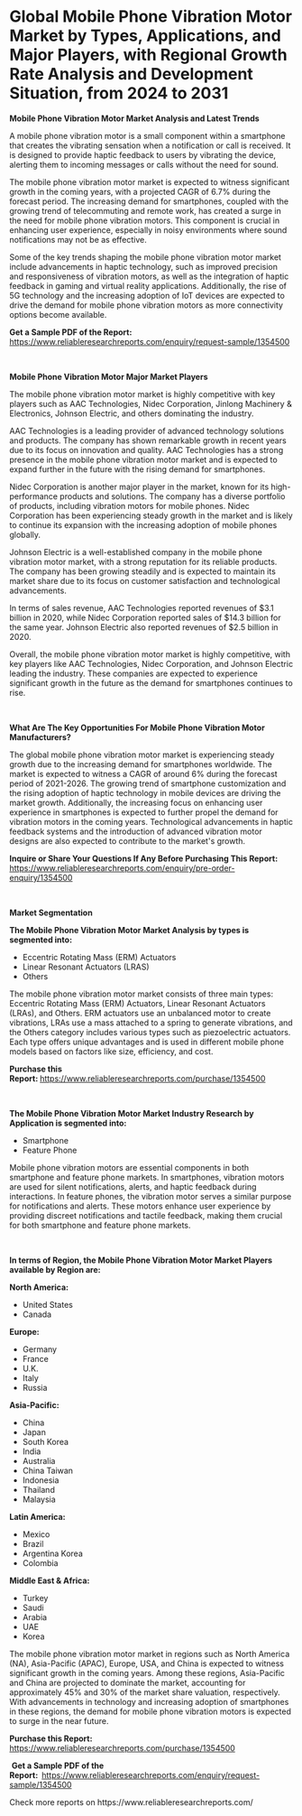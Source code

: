 <p><h1>Global Mobile Phone Vibration Motor Market by Types, Applications, and Major Players, with Regional Growth Rate Analysis and Development Situation, from 2024 to 2031</h1></p><p><strong>Mobile Phone Vibration Motor Market Analysis and Latest Trends</strong></p>
<p><p>A mobile phone vibration motor is a small component within a smartphone that creates the vibrating sensation when a notification or call is received. It is designed to provide haptic feedback to users by vibrating the device, alerting them to incoming messages or calls without the need for sound.</p><p>The mobile phone vibration motor market is expected to witness significant growth in the coming years, with a projected CAGR of 6.7% during the forecast period. The increasing demand for smartphones, coupled with the growing trend of telecommuting and remote work, has created a surge in the need for mobile phone vibration motors. This component is crucial in enhancing user experience, especially in noisy environments where sound notifications may not be as effective.</p><p>Some of the key trends shaping the mobile phone vibration motor market include advancements in haptic technology, such as improved precision and responsiveness of vibration motors, as well as the integration of haptic feedback in gaming and virtual reality applications. Additionally, the rise of 5G technology and the increasing adoption of IoT devices are expected to drive the demand for mobile phone vibration motors as more connectivity options become available.</p></p>
<p><strong>Get a Sample PDF of the Report:&nbsp;</strong> <a href="https://www.reliableresearchreports.com/enquiry/request-sample/1354500">https://www.reliableresearchreports.com/enquiry/request-sample/1354500</a></p>
<p>&nbsp;</p>
<p><strong>Mobile Phone Vibration Motor Major Market Players</strong></p>
<p><p>The mobile phone vibration motor market is highly competitive with key players such as AAC Technologies, Nidec Corporation, Jinlong Machinery & Electronics, Johnson Electric, and others dominating the industry. </p><p>AAC Technologies is a leading provider of advanced technology solutions and products. The company has shown remarkable growth in recent years due to its focus on innovation and quality. AAC Technologies has a strong presence in the mobile phone vibration motor market and is expected to expand further in the future with the rising demand for smartphones.</p><p>Nidec Corporation is another major player in the market, known for its high-performance products and solutions. The company has a diverse portfolio of products, including vibration motors for mobile phones. Nidec Corporation has been experiencing steady growth in the market and is likely to continue its expansion with the increasing adoption of mobile phones globally.</p><p>Johnson Electric is a well-established company in the mobile phone vibration motor market, with a strong reputation for its reliable products. The company has been growing steadily and is expected to maintain its market share due to its focus on customer satisfaction and technological advancements.</p><p>In terms of sales revenue, AAC Technologies reported revenues of $3.1 billion in 2020, while Nidec Corporation reported sales of $14.3 billion for the same year. Johnson Electric also reported revenues of $2.5 billion in 2020.</p><p>Overall, the mobile phone vibration motor market is highly competitive, with key players like AAC Technologies, Nidec Corporation, and Johnson Electric leading the industry. These companies are expected to experience significant growth in the future as the demand for smartphones continues to rise.</p></p>
<p>&nbsp;</p>
<p><strong>What Are The Key Opportunities For Mobile Phone Vibration Motor Manufacturers?</strong></p>
<p><p>The global mobile phone vibration motor market is experiencing steady growth due to the increasing demand for smartphones worldwide. The market is expected to witness a CAGR of around 6% during the forecast period of 2021-2026. The growing trend of smartphone customization and the rising adoption of haptic technology in mobile devices are driving the market growth. Additionally, the increasing focus on enhancing user experience in smartphones is expected to further propel the demand for vibration motors in the coming years. Technological advancements in haptic feedback systems and the introduction of advanced vibration motor designs are also expected to contribute to the market's growth.</p></p>
<p><strong>Inquire or Share Your Questions If Any Before Purchasing This Report:</strong> <a href="https://www.reliableresearchreports.com/enquiry/pre-order-enquiry/1354500">https://www.reliableresearchreports.com/enquiry/pre-order-enquiry/1354500</a></p>
<p>&nbsp;</p>
<p><strong>Market Segmentation</strong></p>
<p><strong>The Mobile Phone Vibration Motor Market Analysis by types is segmented into:</strong></p>
<p><ul><li>Eccentric Rotating Mass (ERM) Actuators</li><li>Linear Resonant Actuators (LRAS)</li><li>Others</li></ul></p>
<p><p>The mobile phone vibration motor market consists of three main types: Eccentric Rotating Mass (ERM) Actuators, Linear Resonant Actuators (LRAs), and Others. ERM actuators use an unbalanced motor to create vibrations, LRAs use a mass attached to a spring to generate vibrations, and the Others category includes various types such as piezoelectric actuators. Each type offers unique advantages and is used in different mobile phone models based on factors like size, efficiency, and cost.</p></p>
<p><strong>Purchase this Report:&nbsp;</strong><a href="https://www.reliableresearchreports.com/purchase/1354500">https://www.reliableresearchreports.com/purchase/1354500</a></p>
<p>&nbsp;</p>
<p><strong>The Mobile Phone Vibration Motor Market Industry Research by Application is segmented into:</strong></p>
<p><ul><li>Smartphone</li><li>Feature Phone</li></ul></p>
<p><p>Mobile phone vibration motors are essential components in both smartphone and feature phone markets. In smartphones, vibration motors are used for silent notifications, alerts, and haptic feedback during interactions. In feature phones, the vibration motor serves a similar purpose for notifications and alerts. These motors enhance user experience by providing discreet notifications and tactile feedback, making them crucial for both smartphone and feature phone markets.</p></p>
<p>&nbsp;</p>
<p><strong>In terms of Region, the Mobile Phone Vibration Motor Market Players available by Region are:</strong></p>
<p>
    <p> <strong> North America: </strong>
        <ul>
            <li>United States</li>
            <li>Canada</li>
        </ul>
        </p> 
    <p> <strong> Europe: </strong>
        <ul>
            <li>Germany</li>
            <li>France</li>
            <li>U.K.</li>
            <li>Italy</li>
            <li>Russia</li>
        </ul>
        </p> 
    <p> <strong> Asia-Pacific: </strong>
        <ul>
            <li>China</li>
            <li>Japan</li>
            <li>South Korea</li>
            <li>India</li>
            <li>Australia</li>
            <li>China Taiwan</li>
            <li>Indonesia</li>
            <li>Thailand</li>
            <li>Malaysia</li>
        </ul>
        </p> 
    <p> <strong> Latin America: </strong>
        <ul>
            <li>Mexico</li>
            <li>Brazil</li>
            <li>Argentina Korea</li>
            <li>Colombia</li>
        </ul>
        </p> 
    <p> <strong> Middle East & Africa: </strong>
        <ul>
            <li>Turkey</li>
            <li>Saudi</li>
            <li>Arabia</li>
            <li>UAE</li>
            <li>Korea</li>
        </ul>
    </p>
    </p>
<p><p>The mobile phone vibration motor market in regions such as North America (NA), Asia-Pacific (APAC), Europe, USA, and China is expected to witness significant growth in the coming years. Among these regions, Asia-Pacific and China are projected to dominate the market, accounting for approximately 45% and 30% of the market share valuation, respectively. With advancements in technology and increasing adoption of smartphones in these regions, the demand for mobile phone vibration motors is expected to surge in the near future.</p></p>
<p><strong>Purchase this Report: </strong><a href="https://www.reliableresearchreports.com/purchase/1354500">https://www.reliableresearchreports.com/purchase/1354500</a></p>
<p>&nbsp;<strong>Get a Sample PDF of the Report:&nbsp;&nbsp;</strong><a href="https://www.reliableresearchreports.com/enquiry/request-sample/1354500">https://www.reliableresearchreports.com/enquiry/request-sample/1354500</a></p>
<p><strong></strong></p>
<p>Check more reports on https://www.reliableresearchreports.com/</p>